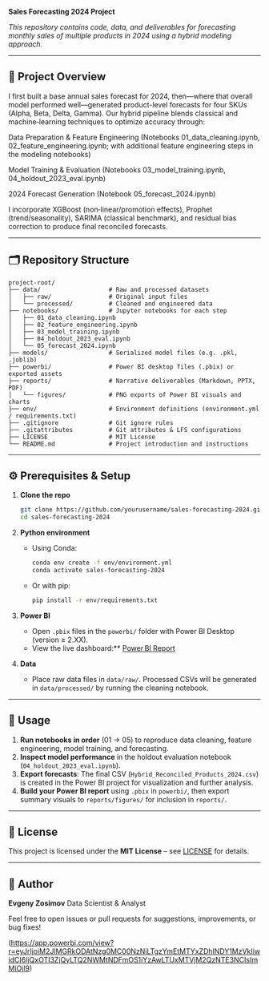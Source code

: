**Sales Forecasting 2024 Project**

*This repository contains code, data, and deliverables for forecasting monthly sales of multiple products in 2024 using a hybrid modeling approach.*

---

## 📄 Project Overview

I first built a base annual sales forecast for 2024, then—where that overall model performed well—generated product-level forecasts for four SKUs (Alpha, Beta, Delta, Gamma). Our hybrid pipeline blends classical and machine‑learning techniques to optimize accuracy through:

Data Preparation & Feature Engineering (Notebooks 01_data_cleaning.ipynb, 02_feature_engineering.ipynb; with additional feature engineering steps in the modeling notebooks)

Model Training & Evaluation (Notebooks 03_model_training.ipynb, 04_holdout_2023_eval.ipynb)

2024 Forecast Generation (Notebook 05_forecast_2024.ipynb)

I incorporate XGBoost (non‑linear/promotion effects), Prophet (trend/seasonality), SARIMA (classical benchmark), and residual bias correction to produce final reconciled forecasts.

---

## 🗂️ Repository Structure

```
project-root/
├── data/                   # Raw and processed datasets
│   ├── raw/                # Original input files
│   └── processed/          # Cleaned and engineered data
├── notebooks/              # Jupyter notebooks for each step
│   ├── 01_data_cleaning.ipynb
│   ├── 02_feature_engineering.ipynb
│   ├── 03_model_training.ipynb
│   ├── 04_holdout_2023_eval.ipynb
│   └── 05_forecast_2024.ipynb
├── models/                 # Serialized model files (e.g. .pkl, .joblib)
├── powerbi/                # Power BI desktop files (.pbix) or exported assets
├── reports/                # Narrative deliverables (Markdown, PPTX, PDF)
│   └── figures/            # PNG exports of Power BI visuals and charts
├── env/                    # Environment definitions (environment.yml / requirements.txt)
├── .gitignore              # Git ignore rules
├── .gitattributes          # Git attributes & LFS configurations
├── LICENSE                 # MIT License
└── README.md               # Project introduction and instructions
```

---

## ⚙️ Prerequisites & Setup

1. **Clone the repo**

   ```bash
   git clone https://github.com/yourusername/sales-forecasting-2024.git
   cd sales-forecasting-2024
   ```

2. **Python environment**

   * Using Conda:

     ```bash
     conda env create -f env/environment.yml
     conda activate sales-forecasting-2024
     ```
   * Or with pip:

     ```bash
     pip install -r env/requirements.txt
     ```

3. **Power BI**

   * Open `.pbix` files in the `powerbi/` folder with Power BI Desktop (version ≥ 2.XX).
   * View the live dashboard:** [Power BI Report](https://app.powerbi.com/view?r=eyJrIjoiM2JlMGRkODAtNzg0MC00NzNiLTgzYmEtMTYxZDhlNDY1MzVkIiwidCI6IjQxOTI3ZjQyLTQ2NWMtNDFmOS1iYzAwLTUxMTVjM2QzNTE3NCIsImMiOjl9) 

4. **Data**

   * Place raw data files in `data/raw/`. Processed CSVs will be generated in `data/processed/` by running the cleaning notebook.

---

## 🚀 Usage

1. **Run notebooks in order** (01 → 05) to reproduce data cleaning, feature engineering, model training, and forecasting.
2. **Inspect model performance** in the holdout evaluation notebook (`04_holdout_2023_eval.ipynb`).
3. **Export forecasts**: The final CSV (`Hybrid_Reconciled_Products_2024.csv`) is created in the Power BI project for visualization and further analysis.
4. **Build your Power BI report** using `.pbix` in `powerbi/`, then export summary visuals to `reports/figures/` for inclusion in `reports/`.

---

## 📑 License

This project is licensed under the **MIT License** – see [LICENSE](LICENSE) for details.

---

## 👤 Author

**Evgeny Zosimov**
Data Scientist & Analyst

Feel free to open issues or pull requests for suggestions, improvements, or bug fixes!




(https://app.powerbi.com/view?r=eyJrIjoiM2JlMGRkODAtNzg0MC00NzNiLTgzYmEtMTYxZDhlNDY1MzVkIiwidCI6IjQxOTI3ZjQyLTQ2NWMtNDFmOS1iYzAwLTUxMTVjM2QzNTE3NCIsImMiOjl9)
